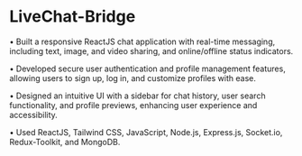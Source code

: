# LiveChat-Bridge
• Built a responsive ReactJS chat application with real-time messaging, including text, image, and video sharing, and online/offline status indicators.

• Developed secure user authentication and profile management features, allowing users to sign up, log in, and customize profiles with ease.

• Designed an intuitive UI with a sidebar for chat history, user search functionality, and profile previews, enhancing user experience and accessibility.

• Used ReactJS, Tailwind CSS, JavaScript, Node.js, Express.js, Socket.io, Redux-Toolkit, and MongoDB.

